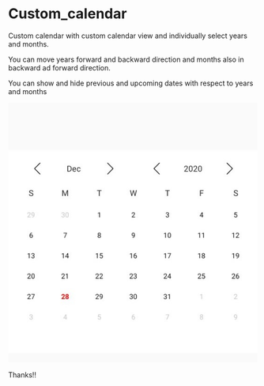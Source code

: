 # Custom_calendar
Custom calendar with custom calendar view and individually select years and months.

You can move years forward and backward direction and months also in backward ad forward direction.

You can show and hide previous and upcoming dates with respect to years and months

![Screenshot](app/src/main/res/drawable/refence_image.jpg)

Thanks!!
